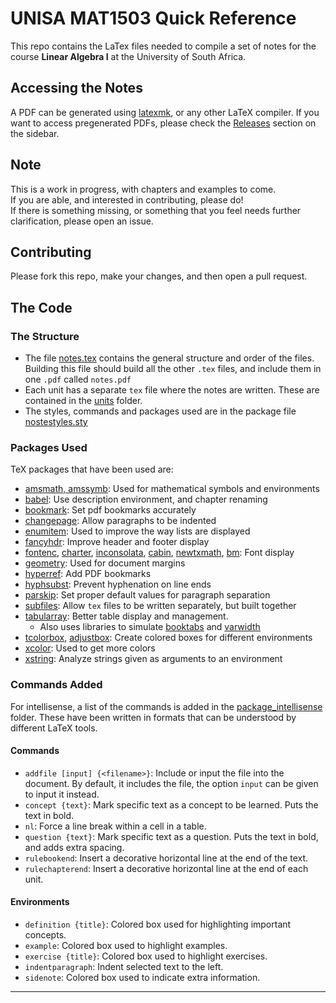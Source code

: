 # UNISA MAT1503 Quick Reference

This repo contains the LaTex files needed to compile a set of notes for the course **Linear Algebra I** at the University of South Africa.

## Accessing the Notes

A PDF can be generated using [latexmk](https://ctan.org/pkg/latexmk), or any other LaTeX compiler. If you want to access pregenerated PDFs, please check the [Releases](https://github.com/Unisa-Notes/MAT1503/releases) section on the sidebar.

## Note
This is a work in progress, with chapters and examples to come.  
If you are able, and interested in contributing, please do!  
If there is something missing, or something that you feel needs further clarification, please open an issue.

## Contributing
Please fork this repo, make your changes, and then open a pull request.

## The Code
### The Structure
- The file [notes.tex](notes.tex) contains the general structure and order of the files. Building this file should build all the other `.tex` files, and include them in one `.pdf` called `notes.pdf`
- Each unit has a separate `tex` file where the notes are written. These are contained in the [units](./units) folder.
- The styles, commands and packages used are in the package file [nostestyles.sty](notestyles.sty)

### Packages Used
TeX packages that have been used are:
- [amsmath, amssymb](https://www.ctan.org/pkg/amsmath): Used for mathematical symbols and environments
- [babel](https://ctan.org/pkg/babel): Use description environment, and chapter renaming
- [bookmark](https://ctan.org/pkg/bookmark): Set pdf bookmarks accurately
- [changepage](https://ctan.org/pkg/changepage): Allow paragraphs to be indented
- [enumitem](https://ctan.org/pkg/enumitem): Used to improve the way lists are displayed
- [fancyhdr](https://ctan.org/pkg/fancyhdr): Improve header and footer display
- [fontenc](https://ctan.org/pkg/fontenc), [charter](https://ctan.org/pkg/charter), [inconsolata](https://ctan.org/pkg/inconsolata), [cabin](https://ctan.org/pkg/cabin), [newtxmath](https://ctan.org/pkg/newtx), [bm](https://ctan.org/pkg/bm): Font display
- [geometry](https://ctan.org/pkg/geometry): Used for document margins
- [hyperref](https://ctan.org/pkg/hyperref): Add PDF bookmarks
- [hyphsubst](https://ctan.org/pkg/hyphsubst): Prevent hyphenation on line ends
- [parskip](https://ctan.org/pkg/parskip): Set proper default values for paragraph separation
- [subfiles](https://ctan.org/pkg/subfiles): Allow `tex` files to be written separately, but built together
- [tabularray](https://ctan.org/pkg/tabularray): Better table display and management.
  * Also uses libraries to simulate [booktabs](https://ctan.org/pkg/booktabs) and [varwidth](https://ctan.org/pkg/varwidth)
- [tcolorbox](https://ctan.org/pkg/tcolorbox), [adjustbox](https://ctan.org/pkg/adjustbox): Create colored boxes for different environments
- [xcolor](https://ctan.org/pkg/xcolor): Used to get more colors
- [xstring](https://ctan.org/pkg/xstring): Analyze strings given as arguments to an environment


### Commands Added
For intellisense, a list of the commands is added in the [package_intellisense](./package_intellisense/) folder. These have been written in formats that can be understood by different LaTeX tools.

#### Commands
- `addfile [input] {<filename>}`: Include or input the file into the document. By default, it includes the file, the option `input` can be given to input it instead.
- `concept {text}`: Mark specific text as a concept to be learned. Puts the text in bold.
- `nl`: Force a line break within a cell in a table.
- `question {text}`: Mark specific text as a question. Puts the text in bold, and adds extra spacing.
- `rulebookend`: Insert a decorative horizontal line at the end of the text.
- `rulechapterend`: Insert a decorative horizontal line at the end of each unit.

#### Environments
- `definition {title}`: Colored box used for highlighting important concepts.
- `example`: Colored box used to highlight examples.
- `exercise {title}`: Colored box used to highlight exercises.
- `indentparagraph`: Indent selected text to the left.
- `sidenote`: Colored box used to indicate extra information.

---